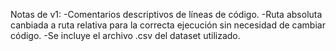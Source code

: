 Notas de v1:
-Comentarios descriptivos de líneas de código.
-Ruta absoluta canbiada a ruta relativa para la correcta ejecución sin necesidad de cambiar código.
-Se incluye el archivo .csv del dataset utilizado.
